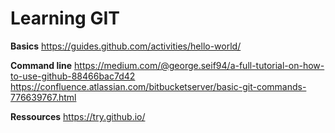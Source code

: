 # Learning GIT

**Basics**
https://guides.github.com/activities/hello-world/

**Command line**
https://medium.com/@george.seif94/a-full-tutorial-on-how-to-use-github-88466bac7d42
https://confluence.atlassian.com/bitbucketserver/basic-git-commands-776639767.html

**Ressources**
https://try.github.io/
